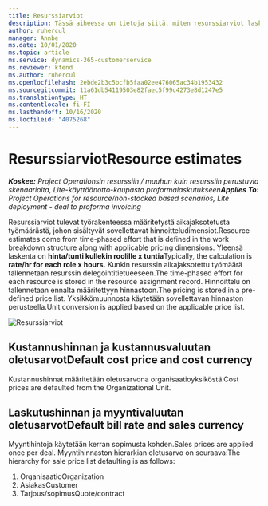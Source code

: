 ```yaml
---
title: Resurssiarviot
description: Tässä aiheessa on tietoja siitä, miten resurssiarviot lasketaan Project Operationsissa.
author: ruhercul
manager: Annbe
ms.date: 10/01/2020
ms.topic: article
ms.service: dynamics-365-customerservice
ms.reviewer: kfend
ms.author: ruhercul
ms.openlocfilehash: 2ebde2b3c5bcfb5faa02ee476065ac34b1953432
ms.sourcegitcommit: 11a61db54119503e82faec5f99c4273e8d1247e5
ms.translationtype: HT
ms.contentlocale: fi-FI
ms.lasthandoff: 10/16/2020
ms.locfileid: "4075268"
---
```

# <a name="resource-estimates"></a><span data-ttu-id="81677-103">Resurssiarviot</span><span class="sxs-lookup"><span data-stu-id="81677-103">Resource estimates</span></span>

<span data-ttu-id="81677-104">_**Koskee:** Project Operationsin resurssiin / muuhun kuin resurssiin perustuvia skenaarioita, Lite-käyttöönotto-kaupasta proformalaskutukseen_</span><span class="sxs-lookup"><span data-stu-id="81677-104">_**Applies To:** Project Operations for resource/non-stocked based scenarios, Lite deployment - deal to proforma invoicing_</span></span>

<span data-ttu-id="81677-105">Resurssiarviot tulevat työrakenteessa määritetystä aikajaksotetusta työmäärästä, johon sisältyvät sovellettavat hinnoitteludimensiot.</span><span class="sxs-lookup"><span data-stu-id="81677-105">Resource estimates come from time-phased effort that is defined in the work breakdown structure along with applicable pricing dimensions.</span></span> <span data-ttu-id="81677-106">Yleensä laskenta on **hinta/tunti kullekin roolille x tuntia**</span><span class="sxs-lookup"><span data-stu-id="81677-106">Typically, the calculation is **rate/hr for each role x hours.**</span></span> <span data-ttu-id="81677-107">Kunkin resurssin aikajaksotettu työmäärä tallennetaan resurssin delegointitietueeseen.</span><span class="sxs-lookup"><span data-stu-id="81677-107">The time-phased effort for each resource is stored in the resource assignment record.</span></span> <span data-ttu-id="81677-108">Hinnoittelu on tallennetaan ennalta määritettyyn hinnastoon.</span><span class="sxs-lookup"><span data-stu-id="81677-108">The pricing is stored in a pre-defined price list.</span></span> <span data-ttu-id="81677-109">Yksikkömuunnosta käytetään sovellettavan hinnaston perusteella.</span><span class="sxs-lookup"><span data-stu-id="81677-109">Unit conversion is applied based on the applicable price list.</span></span>

![Resurssiarviot](./media/navigation12.png)

## <a name="default-cost-price-and-cost-currency"></a><span data-ttu-id="81677-111">Kustannushinnan ja kustannusvaluutan oletusarvot</span><span class="sxs-lookup"><span data-stu-id="81677-111">Default cost price and cost currency</span></span>

<span data-ttu-id="81677-112">Kustannushinnat määritetään oletusarvona organisaatioyksiköstä.</span><span class="sxs-lookup"><span data-stu-id="81677-112">Cost prices are defaulted from the Organizational Unit.</span></span>

## <a name="default-bill-rate-and-sales-currency"></a><span data-ttu-id="81677-113">Laskutushinnan ja myyntivaluutan oletusarvot</span><span class="sxs-lookup"><span data-stu-id="81677-113">Default bill rate and sales currency</span></span>

<span data-ttu-id="81677-114">Myyntihintoja käytetään kerran sopimusta kohden.</span><span class="sxs-lookup"><span data-stu-id="81677-114">Sales prices are applied once per deal.</span></span> <span data-ttu-id="81677-115">Myyntihinnaston hierarkian oletusarvo on seuraava:</span><span class="sxs-lookup"><span data-stu-id="81677-115">The hierarchy for sale price list defaulting is as follows:</span></span>

1. <span data-ttu-id="81677-116">Organisaatio</span><span class="sxs-lookup"><span data-stu-id="81677-116">Organization</span></span>
2. <span data-ttu-id="81677-117">Asiakas</span><span class="sxs-lookup"><span data-stu-id="81677-117">Customer</span></span>
3. <span data-ttu-id="81677-118">Tarjous/sopimus</span><span class="sxs-lookup"><span data-stu-id="81677-118">Quote/contract</span></span>
